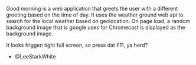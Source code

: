 Good morning is a web application that greets the user with a different greeting based on the time of day.
It uses the weather ground web api to search for the local weather based on geolocation.  On page load,
a random background image that is google uses for Chromecast is displayed as the background image.

It looks friggen tight full screen, so press dat F11, ya herd?

- @LeeStarkWhite